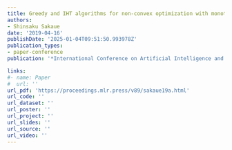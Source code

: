 ```yaml
---
title: Greedy and IHT algorithms for non-convex optimization with monotone costs of non-zeros
authors:
- Shinsaku Sakaue
date: '2019-04-16'
publishDate: '2025-01-04T09:51:50.993978Z'
publication_types:
- paper-conference
publication: '*International Conference on Artificial Intelligence and Statistics (AISTATS)*'

links:
#- name: Paper
#  url: ''
url_pdf: 'https://proceedings.mlr.press/v89/sakaue19a.html'
url_code: ''
url_dataset: ''
url_poster: ''
url_project: ''
url_slides: ''
url_source: ''
url_video: ''
---
```

